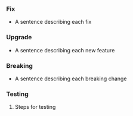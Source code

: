 [//]: # (Please title your PR according to eslint commit conventions)
[//]: # (See https://github.com/conventional-changelog/conventional-changelog/tree/master/packages/conventional-changelog-eslint#eslint-convention for details)
[//]: # (e.g. "Fix: Semi rule incorrectly flagging extra semicolon \(fixes #840\)")
[//]: # (or "Upgrade: Esprima to 1.2, switch to using comment attachment \(fixes #730\)")

[//]: # (Link the PR to the original issue)
[//]: # (e.g. fixes #123)

[//]: # (Delete Fix, New, Breaking sections as appropriate)
### Fix
* A sentence describing each fix

### Upgrade
* A sentence describing each new feature

### Breaking
* A sentence describing each breaking change

[//]: # (List appropriate steps for testing if needed)
### Testing
1. Steps for testing

[//]: # (Mention any other dependencies)
[//]: # (e.g. requires #456)
